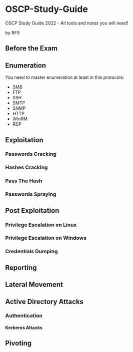 # OSCP-Study-Guide
OSCP Study Guide 2022 - All tools and notes you will need!

by RFS


## Before the Exam


## Enumeration

You need to master enumeration at least in this protocols:

- SMB
- FTP
- SSH
- SMTP
- SNMP
- HTTP
- WinRM
- RDP

## Exploitation

### Passwords Cracking
### Hashes Cracking
### Pass The Hash
### Passwords Spraying

## Post Exploitation

### Privilege Escalation on Linux
### Privilege Escalation on Windows
### Credentials Dumping


## Reporting

## Lateral Movement


## Active Directory Attacks


### Authentication

#### Kerberos Attacks

## Pivoting
